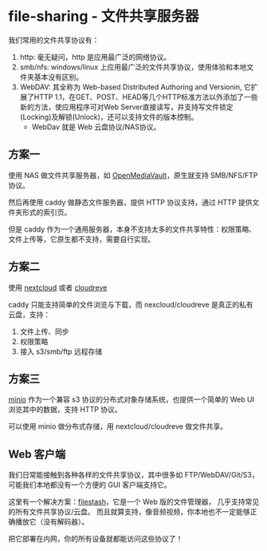 # file-sharing - 文件共享服务器

我们常用的文件共享协议有：

1. http: 毫无疑问，http 是应用最广泛的网络协议。
2. smb/nfs: windows/linux 上应用最广泛的文件共享协议，使用体验和本地文件夹基本没有区别。
3. WebDAV: 其全称为 Web-based Distributed Authoring and Versionin, 它扩展了HTTP 1.1，在GET、POST、HEAD等几个HTTP标准方法以外添加了一些新的方法，使应用程序可对Web Server直接读写，并支持写文件锁定(Locking)及解锁(Unlock)，还可以支持文件的版本控制。
    - WebDav 就是 Web 云盘协议/NAS协议。


## 方案一

使用 NAS 做文件共享服务器，如 [OpenMediaVault](https://github.com/openmediavault/openmediavault)，原生就支持 SMB/NFS/FTP 协议。

然后再使用 caddy 做静态文件服务器，提供 HTTP 协议支持，通过 HTTP 提供文件夹形式的索引页。

但是 caddy 作为一个通用服务器，本身不支持太多的文件共享特性：权限策略、文件上传等，它原生都不支持，需要自行实现。

## 方案二

使用 [nextcloud](https://github.com/nextcloud/server) 或者 [cloudreve](https://github.com/cloudreve/Cloudreve)

caddy 只能支持简单的文件浏览与下载，而 nexcloud/cloudreve 是真正的私有云盘，支持：

1. 文件上传、同步
2. 权限策略
3. 接入 s3/smb/ftp 远程存储


## 方案三

[minio](https://github.com/minio/minio) 作为一个兼容 s3 协议的分布式对象存储系统，也提供一个简单的 Web UI 浏览其中的数据，支持 HTTP 协议。

可以使用 minio 做分布式存储，用 nextcloud/cloudreve 做文件共享。



## Web 客户端

我们日常能接触到各种各样的文件共享协议，其中很多如 FTP/WebDAV/Git/S3，可能我们本地都没有一个方便的 GUI 客户端支持它。

这里有一个解决方案：[filestash](https://github.com/mickael-kerjean/filestash)，它是一个 Web 版的文件管理器，
几乎支持常见的所有文件共享协议/云盘。
而且就算支持，像音频视频，你本地也不一定能够正确播放它（没有解码器）。

把它部署在内网，你的所有设备就都能访问这些协议了！
